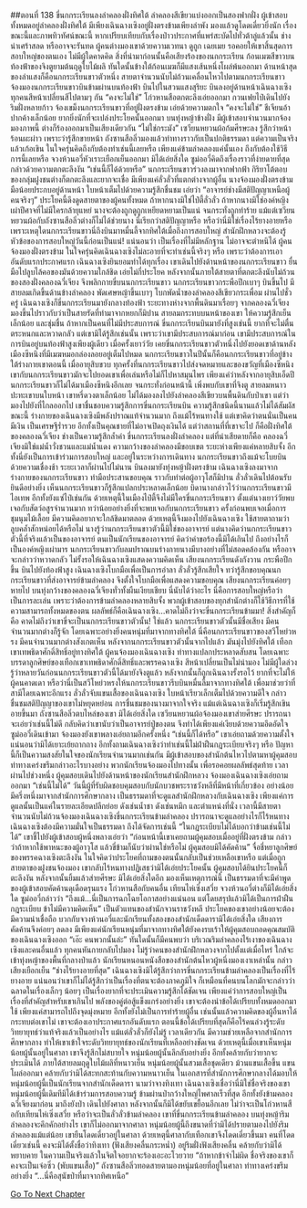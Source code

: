 ##ตอนที่ 138 ขี่นกกระเรียนลงลำคลองฝั่งทิศใต้
ลำคลองสีเขียวแบ่งออกเป็นสองฟากฝั่ง ผู้เข้าสอบทั้งหมดอยู่ลำคลองฝั่งทิศใต้ มีเพียงเฉินฉางเซิงอยู่ฝั่งตรงข้ามเพียงลำพัง มองแล้วดูโดดเดี่ยวยิ่งนัก เรื่องขณะนี้และภาพทิวทัศน์ขณะนี้ หากเปรียบเทียบกับเรื่องป่าวประกาศที่แพร่สะบัดไปทั่วต้าลู่แล้วนั้น ช่างน่าเศร้าสลด หรืออาจจะรันทด ผู้คนต่างมองเขาด้วยความเวทนา ดูถูก เฉยเมย รอคอยให้เขาสิ้นสุดการสอบใหญ่ของตนเอง ไม่มีผู้ใดคาดคิด สิ่งที่นำมาก่อนนั้นคือเสียงร้องของนกกระเรียน
ก้อนเมฆสีขาวบนท้องฟ้าของจิงตูยามต้นฤดูใบไม้ผลิ ทันใดนั้นข้างใต้ก้อนเมฆก็มีแสงเส้นหนึ่งโผล่พ้นออกมา ด้านหน้าสุดของลำแสงก็คือนกกระเรียนขาวตัวหนึ่ง
สายตาจำนวนนับไม่ถ้วนเคลื่อนไหวไปตามนกกระเรียนขาว จ้องมองนกกระเรียนขาวบินข้ามผ่านบนท้องฟ้า บินไปในสวนแสงสุริยะ บินลงอยู่ด้านหน้าเฉินฉางเซิง ทุกคนสีหน้าเปลี่ยนสีไปตามๆ กัน
“คงจะไม่ใช่” โก่วหานสือตกตะลึงเอ่ยออกมา
กวนเฟยไป๋เดินไปยังริมฝั่งหลายก้าว จ้องเขม็งนกกระเรียนขาวที่อยู่ฝั่งตรงข้าม เอ่ยด้วยความตกใจ “คงจะไม่ใช่”
ชีเจียนอ้าปากค้างเล็กน้อย ยากยิ่งนักที่จะเปล่งประโยคนั้นออกมา
บนทุ่งหญ้าข้างฝั่ง มีผู้เข้าสอบจำนวนมากจ้องมองภาพนี้ ต่างก็ร้องออกมาเป็นเสียงเดียวกัน “ไม่ใช่กระมัง”
เซวียนหยวนผ้อก้มศีรษะลง รู้สึกว่าหน้าร้อนผะผ่าว เพราะว่ารู้สึกขายหน้า
ถังซานสือลิ่วมองแล้วท่าทางราวกับเป็นปกติธรรมดา แต่ความเป็นจริงแล้วเก้อเขิน ในใจครุ่นคิดถึงกับต้องทำเช่นนี้เลยหรือ เพียงแค่ข้ามลำคลองแค่นั้นเอง ถึงกับต้องใช้วิธีการนี้เลยหรือ
จวงห้วนอวี่หัวเราะเยือกเย็นออกมา มิได้เอ่ยสิ่งใด
ซูม่ออวี๋คิดถึงเรื่องราวที่ง่ายดายที่สุด กล่าวด้วยความตกตะลึงงัน “เช่นนี้ก็ได้ด้วยหรือ”
นกกระเรียนขาวร่วงลงมาจากฟากฟ้า กิริยาโต้ตอบของกลุ่มฝูงชนต่างก็ตกตะลึงและยากจะเชื่อ มีเพียงแค่ลั่วลั่วที่แตกต่างจากผู้อื่น
นางจ้องมองฝั่งตรงข้าม มือน้อยประกบอยู่ด้านหน้า ใบหน้าเต็มไปด้วยความรู้สึกชื่นชม เอ่ยว่า “อาจารย์ช่างมีสติปัญญาเหนือผู้คนจริงๆ”
ประโยคนี้ดึงดูดสายตาของผู้คนทั้งหมด
ถ้าหากนางมิใช่ไป๋ตี้ลั่วลั่ว ถ้าหากนางมิใช่องค์หญิงเผ่าปีศาจที่ไม่มีใครกล้ายุแหย่ นางจะต้องถูกดูถูกเหยียดหยามเป็นแน่ จนกระทั่งถูกทำร้าย
แม้แต่เซวียนหยวนผ้อกับถังซานสือลิ่วต่างก็ไม่ได้ช่วยนาง
นี่เรียกว่าสติปัญญาหรือ
หรือว่านี่มิใช่เรื่องไร้ยางอายหรือ
เพราะเหตุใดนกกระเรียนขาวนี่ถึงบินมาหมื่นลี้จากทิศใต้เมื่อถึงการสอบใหญ่
สำนักฝึกหลวงจะต้องรู้หัวข้อของการสอบใหญ่วันนี้ก่อนเป็นแน่!
แน่นอนว่า เป็นเรื่องที่ไม่มีหลักฐาน ไม่อาจจะตำหนิได้
ผู้คนจ้องมองฝั่งตรงข้าม ในใจครุ่นคิดเฉินฉางเซิงไม่ละอายที่จะทำเช่นนี้จริงๆ หรือ
เพราะว่าต้องการเอาอันดับแรกประกาศแรก เฉินฉางเซิงยินยอมทำได้ทุกเรื่อง
เขาเดินไปยังด้านหน้าของนกกระเรียนขาว ยื่นมือไปลูบไล้คอของมันด้วยความใกล้ชิด เอ่ยไม่กี่ประโยค หลังจากนั้นภายใต้สายตาที่ตกตะลึงนับไม่ถ้วนของสองฝั่งคลองฉวี่เจียง จึงพลิกกายขี่บนนกกระเรียนขาว
นกกระเรียนขาวกระพือปีกเบาๆ บินขึ้นไป
มีสายลมเกิดขึ้นด้านข้างลำคลอง พัดเศษหญ้าขึ้นเบาๆ โบกพัดน้ำของลำคลองสีเขียวกระเพื่อม
ผ่านไปชั่วครู่ เฉินฉางเซิงก็ขี่นกกระเรียนมายังกลางท้องฟ้า ระยะทางห่างจากพื้นดินมาเรื่อยๆ จากคลองฉวี่เจียงมองขึ้นไปราวกับว่าเป็นสายรัดที่ทำมาจากหยกก็มิปาน
สายลมกระทบบนหน้าของเขา ให้ความรู้สึกเย็นเล็กน้อย และชุ่มชื่น
ถ้าหากเป็นคนที่ไม่มีประสบการณ์ ขี่นกกระเรียนบินมายังที่สูงเช่นนี้ ยากที่จะไม่ตื่นตระหนกและหวาดกลัว แต่เขามิได้รู้สึกเช่นนั้น เพราะว่าเขามีประสบการณ์มาก่อน เขามีประสบการณ์ในการบินอยู่บนท้องฟ้าสูงเพียงผู้เดียว เมื่อครั้งเยาว์วัย เคยขี่นกกระเรียนขาวตัวหนึ่งไปยังยอดเขาด้านหลังเมืองซีหนิงที่มีเมฆหมอกล่องลอยอยู่เต็มไปหมด
นกกระเรียนขาวในปีนั้นก็คือนกกระเรียนขาวที่อยู่ข้างใต้ร่างกายเขาตอนนี้
เมื่ออายุสิบขวบ ทุกครั้งที่นกกระเรียนขาวไปส่งจดหมายและของขวัญที่เมืองซีหนิง เขากับนกกระเรียนขาวมักจะไปยอดเขาเพื่อเล่นหรือไม่ก็ไปหาสมุนไพร
เพียงแค่ว่าหลังจากอายุสิบเอ็ดปี นกกระเรียนขาวก็ไม่ได้มาเมืองซีหนิงอีกเลย จนกระทั่งก่อนหน้านี้ เพิ่งพบกับเขาที่จิงตู
สายลมหนาวปะทะเขาบนใบหน้า เขาหรี่ดวงตาเล็กน้อย ไม่ได้มองลงไปยังลำคลองสีเขียวบนพื้นดินกับป่าเขา แต่ว่ามองไปยังที่ไกลออกไป
เขาชื่นชอบความรู้สึกการขี่นกกระเรียนบิน ความรู้สึกชนิดนี้นานแล้วไม่ได้สัมผัส
ขณะนี้ ร่างกายของเฉินฉางเซิงมีพลังปราณแท้จำนวนมาก ถึงแม้ไร้หนทางใช้ แต่เขาคิดว่าตนนั่นเป็นคนมีเงิน เป็นเศรษฐีร่ำรวย อีกทั้งเป็นคุณชายที่ไม่อาจเปิดถุงเงินได้ แต่ว่าสถานที่ที่เขาจะไป ก็คือฝั่งทิศใต้ของคลองฉวี่เจียง ช่างเป็นความรู้สึกล้ำค่า ขี่นกกระเรียนลงฝั่งลำคลอง
แต่ที่น่าเสียดายก็คือ คลองฉวี่เจียงมิใช่แม่น้ำวั่งชวนและแม่น้ำแดง ความกว้างของลำคลองมีขอบเขต ระยะห่างเพียงแค่หลายสิบจั้ง อีกทั้งนี่ยังเป็นการเข้าร่วมการสอบใหญ่ และอยู่ในระหว่างการเดินทาง นกกระเรียนขาวถึงแม้จะโบยบินด้วยความเชื่องช้า ระยะเวลาก็ผ่านไปไม่นาน บินลงมายังทุ่งหญ้าฝั่งตรงข้าม
เฉินฉางเซิงลงมาจากร่างกายของนกกระเรียนขาว ทำมือประสานขอบคุณ ราวกับทำต่อผู้อาวุโสก็มิปาน
ลั่วลั่วเดินไปต้อนรับ ยินดีอย่างยิ่ง เห็นนกกระเรียนขาวก็รู้สึกแปลกประหลาดเล็กน้อย
บิดานางกล่าวไว้ว่านกกระเรียนขาวมีไอเทพ อีกทั้งยังแซ่ไป๋เช่นกัน ด้วยเหตุนี้ในเมืองไป๋ตี้จึงไม่มีใครขี่นกกระเรียนขาว ตั้งแต่นางเยาว์วัยพบเจอกับสัตว์อสูรจำนวนมาก ทว่าน้อยอย่างยิ่งที่จะพบเจอกับนกกระเรียนขาว ครั้งก่อนพบเจอเมื่อการชุมนุมไม้เลื้อย มีความคิดอยากจะใกล้ชิดมาตลอด ด้วยเหตุนี้จึงมองไปยังเฉินฉางเซิง ใช้สายตาถามว่าลูบคล้ำสักหน่อยได้หรือไม่
นางรู้ว่านกกระเรียนขาวตัวนี้มิใช่ของอาจารย์ แต่นางคิดว่านกกระเรียนขาวตัวนี้ที่จริงแล้วเป็นของอาจารย์ ตนเป็นนักเรียนของอาจารย์ คิดว่าคำขอร้องนี้มิได้เกินไป
ถึงอย่างไรก็เป็นองค์หญิงเผ่ามาร นกกระเรียนขาวกับลมปราณบนร่างกายนางมีบางอย่างที่ไม่สอดคล้องกัน หรืออาจจะกล่าวว่าหวาดกลัว ไม่รั้งรอให้เฉินฉางเซิงแสดงความคิดเห็น เสียงนกกระเรียนดังกังวาน กระพือปีกขึ้น บินไปยังท้องฟ้าสูง
เฉินฉางเซิงโบกมือเพื่อเป็นการอำลา
ลั่วลั่วรู้สึกเสียใจ ทว่ารู้สึกขอบคุณนกกระเรียนขาวที่ส่งอาจารย์ข้ามลำคลอง จึงตั้งใจโบกมือเพื่อแสดงความขอบคุณ
เสียงนกกระเรียนค่อยๆ หายไป
บนทุ่งกว้างของคลองฉวี่เจียงทั่วทั้งผืนเงียบเชียบ
นี่นับได้ว่าอะไร
นี่คือการสอบใหญ่หรือว่าเป็นการละเล่น เพราะว่าต้องการข้ามลำคลองหลายสิบจั้ง พวกผู้เข้าสอบของทุกสำนักต่างก็ใช้วิธีการที่ใช้ความสามารถทั้งหมดของตน ผลลัพธ์ก็คือเฉินฉางเซิง...คาดไม่ถึงว่าจะขี่นกกระเรียนข้ามมา!
สิ่งสำคัญก็คือ คาดไม่ถึงว่าเขาขี่จะเป็นนกกระเรียนขาวตัวนั้น!
ใช่แล้ว นกกระเรียนขาวตัวนั้นมีชื่อเสียง มีคนจำนวนมากต่างก็รู้จัก โดยเฉพาะอย่างยิ่งคนหนุ่มที่มาจากทางทิศใต้
นี่คือนกกระเรียนขาวของสวีโหย่วหรง
มีคนจำนวนมากต่างสังเกตเห็น หลังจากนกกระเรียนขาวตัวนั้นจากไปแล้ว มันมุ่งไปยังทิศใต้
เทือกเขาเทพธิดาศักดิ์สิทธิ์อยู่ทางทิศใต้
ผู้คนจ้องมองเฉินฉางเซิง ท่าทางแปลกประหลาดสับสน
โดยเฉพาะบรรดาลูกศิษย์ของเทือกเขาเทพธิดาศักดิ์สิทธิ์และพรรคฉางเซิง สีหน้าเปลี่ยนเป็นไม่น่ามอง
ไม่มีผู้ใดล่วงรู้ว่าหลายวันก่อนนกกระเรียนขาวตัวนี้ได้มายังจิงตูแล้ว หลังจากนั้นก็ถูกเฉินฉางรั้งรอไว้
ยากที่จะไม่ให้ผู้คนคาดเดา หรือว่านี่เป็นสวีโหย่วหรงให้นกกระเรียนขาวรีบบินหมื่นลี้มาจากทางทิศใต้ เพื่อมาช่วยว่าที่สามีโดยเฉพาะอีกแรง
ลั่วลั่วจับแขนเสื้อของเฉินฉางเซิง ใบหน้าเรียวเล็กเต็มไปด้วยความดีใจ กล่าวชื่นชมสติปัญญาของเขาไม่หยุดหย่อน
การชื่นชมของนางมาจากใจจริง แม้แต่เฉินฉางเซิงก็เริ่มรู้สึกเขินอายขึ้นมา
ถังซานสือลิ่วตบไหล่ของเขา มิได้เอ่ยสิ่งใด
เซวียนหยวนผ้อจ้องมองเขาส่ายศีรษะ ปรารถนาจะเอ่ยว่าเช่นนี้ไม่ดี กลับคิดว่าเขานับว่าเป็นอาจารย์ปู่ของตน จึงทำได้เพียงแค่เงียบด้วยความอึดอัดใจ
ซูม่ออวี๋เดินเข้ามา จ้องมองยังเขาพลางเอ่ยถามอีกครั้งหนึ่ง “เช่นนี้ก็ได้หรือ”
เขาเอ่ยถามด้วยความตั้งใจ แน่นอนว่ามิได้เยาะเย้ยถากถาง อีกทั้งถามเฉินฉางเซิงว่าทำเช่นนี้ไม่ฝ่าฝืนกฎระเบียบจริงๆ หรือ
ปัญหานี้ก็เป็นความสงสัยในใจของนักเรียนจำนวนมากเช่นกัน
มีผู้เข้าสอบของสำนักต้นไหวไปตามหาผู้คุมสอบ ท่าทางเคร่งขรึมกล่าวอะไรบางอย่าง
พวกนักเรียนจ้องมองไปทางนั้น เพื่อรอคอยผลลัพธ์สุดท้าย
เวลาผ่านไปช่วงหนึ่ง ผู้คุมสอบเดินไปยังด้านหน้าของนักเรียนสำนักฝึกหลวง จ้องมองเฉินฉางเซิงเอ่ยถามออกมา “เช่นนี้ไม่ได้”
วันนี้ผู้ที่รับผิดชอบคุมสอบกับนักบวชพระราชวังหลีที่มีหน้าที่เกี่ยวข้อง อย่างน้อยมีครึ่งหนึ่งมาจากสำนักการศึกษากลาง เป็นธรรมดาที่จะดูแลสำนักฝึกหลวงกับเฉินฉางเซิง เพียงแค่การดูแลนั้นเป็นแค่ในรายละเอียดปลีกย่อย ดังเช่นน้ำชา ดังเช่นหมึก และตำแหน่งที่นั่ง เวลานี้มีสายตาจำนวนนับไม่ถ้วนจ้องมองเฉินฉางเซิงขี่นกกระเรียนข้ามลำคลอง ปรารถนาจะดูแลอย่างไรก็ไร้หนทาง
เฉินฉางเซิงต้องมีความมั่นใจเป็นธรรมดา ถึงได้จัดการเช่นนี้
“ในกฎระเบียบไม่ได้บอกว่าข้ามเช่นนี้ไม่ได้”
เขาชี้ไปยังผู้เข้าสอบผู้หนึ่งพลางเอ่ยว่า “ก่อนหน้านี้เขาเคยถามผู้คุมสอบเมื่ออยู่ที่ฝั่งตรงข้าม กล่าวว่าถ้าหากใช้พาหนะของผู้อาวุโส แล้วขี่ข้ามก็นับว่าผ่านใช่หรือไม่ ผู้คุมสอบมิได้คัดค้าน”
จื่อชี่หยาลูกศิษย์ของพรรคฉางเซิงตะลึงงัน ในใจคิดว่าประโยคที่ถามของตนนั้นกลับเป็นช่วยเหลือเขาหรือ แต่เมื่อถูกสายตาของฝูงชนจ้องมอง เขากลับไร้หนทางปฏิเสธว่ามิได้เอ่ยประโยคนั้น
ผู้คุมสอบได้ยินประโยคนี้ก็ตะลึงงัน หลังจากนั้นยิ้มแล้วส่ายศีรษะ มิได้เอ่ยสิ่งใดอีก
มองเห็นเหตุการณ์นี้ เป็นธรรมดาที่จะมีคำพูดของผู้เข้าสอบคัดค้านดุเดือดรุนแรง โก่วหานสือกับคนอื่น เทียนไห่เซิ่งเสวี่ย จวงห้วนอวี่ต่างก็มิได้เอ่ยสิ่งใด
ซูม่ออวี๋กล่าวว่า “ถึงแม้...นี่เป็นการฉกโฉยโอกาสอย่างแน่นอน แต่โดยสรุปแล้วมิได้เป็นการฝ่าฝืนกฎระเบียบ ข้าไม่มีความคิดเห็น”
เป็นตัวแทนของสำนักจวนราชวังหลี ประโยคของเขาอย่างน้อยจะต้องมีความน่าเชื่อถือ บวกกับจวงห้วนอวี่และนักเรียนทั้งสองของสำนักเด็ดดารามิได้เอ่ยสิ่งใด เสียงการคัดค้านจึงค่อยๆ ลดลง มีเพียงแค่นักเรียนหนุ่มที่มาจากทางทิศใต้ยังคงรบเร้าให้ผู้คุมสอบถอดคุณสมบัติของเฉินฉางเซิงออก
“เอ๊ะ คนพวกนั้นล่ะ”
ทันใดนั้นก็มีคนพบว่า บริเวณริมลำคลองไร้เงาของเฉินฉางเซิงและคนอื่นแล้ว
ทุกคนหันกายกลับไปมอง ไม่รู้ว่าคนของสำนักฝึกหลวงจากไปตั้งแต่เมื่อไหร่ ใกล้จะเข้าทุ่งหญ้าของพื้นที่กลางป่าแล้ว
นักเรียนหนอนหนังสือของสำนักต้นไหวผู้หนึ่งมองเงาเหล่านั้น กล่าวเสียงเยือกเย็น “ช่างไร้ยางอายที่สุด”
เฉินฉางเซิงมิได้รู้สึกว่าการขี่นกกระเรียนข้ามลำคลองเป็นเรื่องที่ไร้ยางอาย แน่นอนว่าเขาก็ไม่ได้รู้สึกว่าเป็นเรื่องที่ตนจะต้องภาคภูมิใจ ก็เหมือนที่คนบนโลกมักจะกล่าวว่าฉลาดในเรื่องเล็กๆ น้อยๆ เป็นเรื่องยากที่จะประเมินความรู้สึกได้ชัดเจน เพียงแค่ว่าการสอบใหญ่เป็นเรื่องที่สำคัญสำหรับเขาเกินไป พลังของคู่ต่อสู้แข็งแกร่งอย่างยิ่ง เขาจะต้องนำข้อได้เปรียบทั้งหมดออกมาใช้
เพียงแค่สามารถไปถึงจุดมุ่งหมาย อีกทั้งยังไม่เป็นการทำร้ายผู้อื่น เช่นนั้นแล้วความคิดของผู้อื่นหาได้กระทบต่อเขาไม่ เขาจะต้องเอาประกาศแรกอันดับแรก ตอนนี้ข้อได้เปรียบที่สุดก็คือไร้คนล่วงรู้ระดับวิทยายุทธ์ว่าแท้จริงแล้วเป็นอย่างไร แม้แต่ลั่วลั่วก็ยังไม่รู้ เวลาเดียวกัน มีความช่วยเหลือจากสำนักการศึกษากลาง ทำให้เขาเข้าใจระดับวิทยายุทธ์ของนักเรียนที่เหลืออย่างชัดเจน
ด้วยเหตุนี้เมื่อเขาเห็นหนุ่มน้อยผู้นั้นอยู่ในศาลา เขาจึงรู้สึกไม่สบายใจ
หนุ่มน้อยผู้นั้นลึกลับอย่างยิ่ง อีกทั้งคล้ายกับว่ายากจะประเมินได้
ภายใต้สายลมฤดูใบไม้ผลิที่หนาวเย็น หนุ่มน้อยผู้นั้นสวมเสื้อชุดเดียว ม้วนแขนเสื้อขึ้น แขนโผล่ออกมา คล้ายกับว่ามิได้สะทกสะท้านกับความหนาวเย็น
ในเอกสารที่สำนักการศึกษากลางได้มอบให้ หนุ่มน้อยผู้นี้เป็นนักเรียนจากสำนักเด็ดดารา นามว่าจางทิงเทา
เฉินฉางเซิงเชื่อว่านี่มิใช่ชื่อจริงของเขา
หนุ่มน้อยผู้นี้เดิมทีมิได้เข้าร่วมการสอบความรู้ ข้ามผ่านป่ากว้างใหญ่ไพศาลเร็วที่สุด อีกทั้งยังข้ามคลองฉวี่เจียงมาก่อน มาถึงยังป่า เดินไปยังศาลา หลังจากนั้นก็มิได้ขยับเขยื้อนอีกเลย
ไม่ว่าจะเป็นโก่วหานสือกับเทียนไห่เซิ่งเสวี่ย หรือว่าจะเป็นลั่วลั่วข้ามลำคลอง เขาที่ขี่นกกระเรียนข้ามลำคลอง บนทุ่งหญ้าริมลำคลองจะคึกคักอย่างไร เขาก็ไม่ออกมาจากศาลา
หนุ่มน้อยผู้นี้ถึงขนาดที่ว่ามิได้ปรายตามองไปยังริมลำคลองแม้แต่น้อย
เขายืนโดดเดี่ยวอยู่ในศาลา ด้วยเหตุนี้ศาลากับเทือกเขาจึงโดดเดี่ยวขึ้นมา
คนที่โดดเดี่ยวเช่นนี้ คงจะมิได้ตั้งชื่อว่าทิงเทา (ฟังเสียงคลื่นกระหน่ำ)
อยู่ริมฝั่งฟังเสียงคลื่น คล้ายกับว่ามิได้หยาบคาย ในความเป็นจริงแล้วในจิตใจอยากจะร้องเอะอะโวยวาย
“ถ้าหากข้าจำไม่ผิด ชื่อจริงของเขาก็คงจะเป็นเจ๋อซิ่ว (พับแขนเสื้อ)”
ถังซานสือลิ่วทอดสายตามองหนุ่มน้อยที่อยู่ในศาลา ท่าทางเคร่งขรึมอย่างยิ่ง “...นี่คือสุนัขป่าที่มาจากทิศเหนือ”




[Go To Next Chapter]( ./140.md)